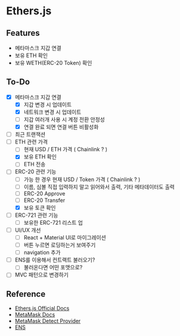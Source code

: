 # Ethers.js

## Features

- 메타마스크 지갑 연결
- 보유 ETH 확인
- 보유 WETH(ERC-20 Token) 확인

## To-Do

- [x] 메타마스크 지갑 연결
  - [x] 지갑 변경 시 업데이트
  - [x] 네트워크 변경 시 업데이트
  - [ ] 지갑 여러개 사용 시 계정 전환 안정성
  - [x] 연결 완료 되면 연결 버튼 비활성화
- [ ] 최근 트랜잭션
- [ ] ETH 관련 가격
  - [ ] 현재 USD / ETH 가격 ( Chainlink ? )
  - [x] 보유 ETH 확인
  - [ ] ETH 전송
- [ ] ERC-20 관련 기능
  - [ ] 가능 한 경우 현재 USD / Token 가격 ( Chainlink ? )
  - [ ] 이름, 심볼 직접 입력하지 말고 읽어와서 출력, 기타 메타데이터도 출력
  - [ ] ERC-20 Approve
  - [ ] ERC-20 Transfer
  - [x] 보유 토큰 확인
- [ ] ERC-721 관련 기능
  - [ ] 보유한 ERC-721 리스트 업
- [ ] UI/UX 개선
  - [ ] React + Material UI로 마이그레이션
  - [ ] 버튼 누르면 로딩하는거 보여주기
  - [ ] navigation 추가
- [ ] ENS를 이용해서 컨트랙트 불러오기?
  - [ ] 불러온다면 어떤 포맷으로?
- [ ] MVC 패턴으로 변경하기

## Reference

- [Ethers.js Official Docs](https://docs.ethers.io/v5)
- [MetaMask Docs](https://docs.metamask.io/guide)
- [MetaMask Detect Provider](https://github.com/MetaMask/detect-provider)
- [ENS](https://ens.domains/ko/)
